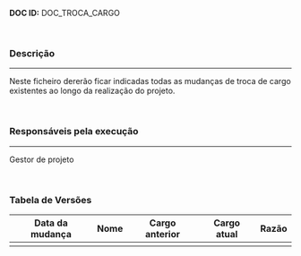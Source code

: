 **DOC ID:** DOC_TROCA_CARGO

</br>

### **Descrição**

---

Neste ficheiro dererão ficar indicadas todas as mudanças de troca de cargo existentes ao longo da realização do projeto.

</br>

### **Responsáveis pela execução**

---

Gestor de projeto

</br>

### **Tabela de Versões**

| Data da mudança | Nome | Cargo anterior | Cargo atual | Razão
|---|---|---|---|---|
|  |  |  |  ||

</br>
